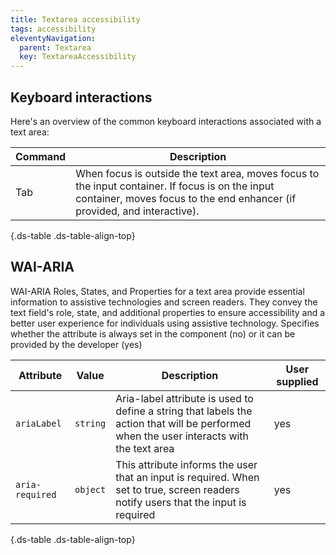 ```yaml
---
title: Textarea accessibility
tags: accessibility
eleventyNavigation:
  parent: Textarea
  key: TextareaAccessibility
---
```

<section>
  
## Keyboard interactions

Here's an overview of the common keyboard interactions associated with a text area:

<div class="ds-table-wrapper">

|Command|Description|
|-|-|
|Tab|When focus is outside the text area, moves focus to the input container. If focus is on the input container, moves focus to the end enhancer (if provided, and interactive).|

{.ds-table .ds-table-align-top}

</div>

</section>

<section>


## WAI-ARIA
WAI-ARIA Roles, States, and Properties for a text area provide essential information to assistive technologies and screen readers. They convey the text field's role, state, and additional properties to ensure accessibility and a better user experience for individuals using assistive technology.
<sl-tooltip id="tooltip1">Specifies whether the attribute is always set in the component (no) or it can be provided by the developer (yes)</sl-tooltip>

<div class="ds-table-wrapper">
  
|Attribute | Value | Description | User supplied <sl-icon name="info" aria-describedby="tooltip1" size="md"></sl-icon> |
|-|-|-|-|
|`ariaLabel`|`string`|Aria-label attribute is used to define a string that labels the action that will be performed when the user interacts with the text area|yes|
|`aria-required`|`object`|This attribute informs the user that an input is required. When set to true, screen readers notify users that the input is required|yes|


{.ds-table .ds-table-align-top}

</div>

</section>
